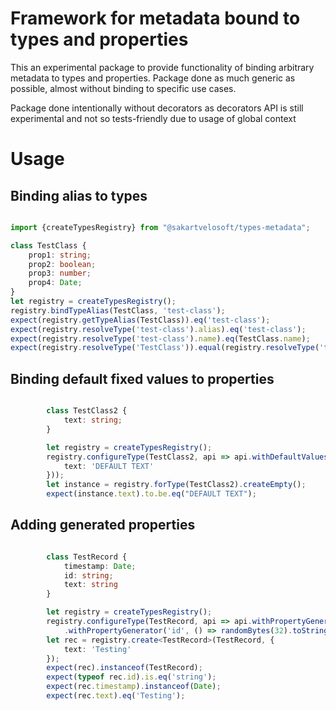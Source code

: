 # Framework for metadata bound to types and properties

This an experimental package to provide functionality of binding arbitrary metadata to types and properties.
Package done as much generic as possible, almost without binding to specific use cases.

Package done intentionally without decorators as decorators API is still experimental and not so tests-friendly 
due to usage of global context

# Usage

## Binding alias to types

```typescript

import {createTypesRegistry} from "@sakartvelosoft/types-metadata";

class TestClass {
    prop1: string;
    prop2: boolean;
    prop3: number;
    prop4: Date;
}
let registry = createTypesRegistry();
registry.bindTypeAlias(TestClass, 'test-class');
expect(registry.getTypeAlias(TestClass)).eq('test-class');
expect(registry.resolveType('test-class').alias).eq('test-class');
expect(registry.resolveType('test-class').name).eq(TestClass.name);
expect(registry.resolveType('TestClass')).equal(registry.resolveType('test-class'));

```

## Binding default fixed values to properties

```typescript

        class TestClass2 {
            text: string;
        }

        let registry = createTypesRegistry();
        registry.configureType(TestClass2, api => api.withDefaultValues({
            text: 'DEFAULT TEXT'
        }));
        let instance = registry.forType(TestClass2).createEmpty();
        expect(instance.text).to.be.eq("DEFAULT TEXT");

```

## Adding generated properties

```typescript

        class TestRecord {
            timestamp: Date;
            id: string;
            text: string
        }

        let registry = createTypesRegistry();
        registry.configureType(TestRecord, api => api.withPropertyGenerator('timestamp', () => new Date())
            .withPropertyGenerator('id', () => randomBytes(32).toString('base64url')));
        let rec = registry.create<TestRecord>(TestRecord, {
            text: 'Testing'
        });
        expect(rec).instanceof(TestRecord);
        expect(typeof rec.id).is.eq('string');
        expect(rec.timestamp).instanceof(Date);
        expect(rec.text).eq('Testing');

```